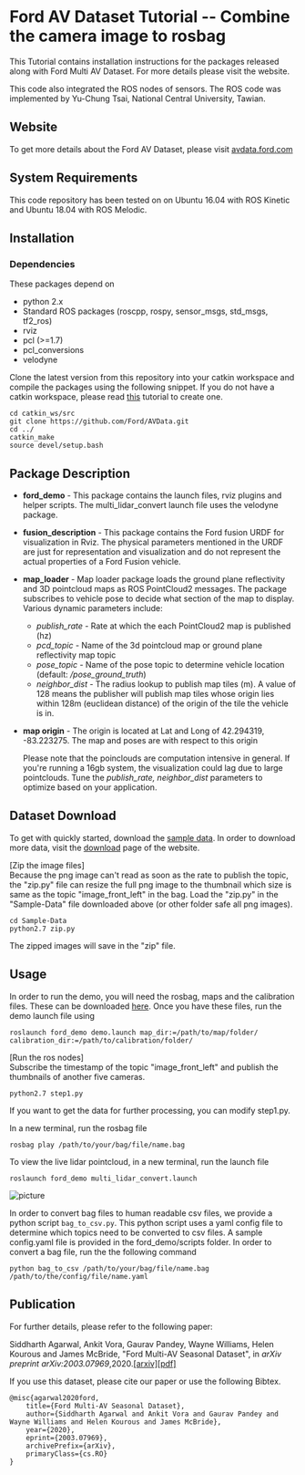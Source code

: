 # Ford AV Dataset Tutorial -- Combine the camera image to rosbag
This Tutorial contains installation instructions for the packages released along with Ford Multi AV Dataset. For more details please visit the website.

This code also integrated the ROS nodes of sensors.
The ROS code was implemented by Yu-Chung Tsai, National Central University, Tawian.

## Website

To get more details about the Ford AV Dataset, please visit [avdata.ford.com](https://avdata.ford.com/)

## System Requirements

This code repository has been tested on on Ubuntu 16.04 with ROS Kinetic and Ubuntu 18.04 with ROS Melodic.

## Installation

### Dependencies

These packages depend on
* python 2.x
* Standard ROS packages (roscpp, rospy, sensor_msgs, std_msgs, tf2_ros)
* rviz
* pcl (>=1.7)
* pcl_conversions
* velodyne

Clone the latest version from this repository into your catkin workspace and compile the packages using the following snippet. If you do not have a catkin workspace, please read [this](http://wiki.ros.org/catkin/Tutorials/create_a_workspace "Catkin tutorial") tutorial to create one.

```
cd catkin_ws/src
git clone https://github.com/Ford/AVData.git
cd ../
catkin_make
source devel/setup.bash
```

## Package Description

* **ford_demo** - This package contains the launch files, rviz plugins and helper scripts. The multi_lidar_convert launch file uses the velodyne package.
* **fusion_description** - This package contains the Ford fusion URDF for visualization in Rviz. The physical parameters mentioned in the URDF are just for representation and visualization and do not represent the actual properties of a Ford Fusion vehicle.
* **map_loader** - Map loader package loads the ground plane reflectivity and 3D pointcloud maps as ROS PointCloud2 messages. The package subscribes to vehicle pose to decide what section of the map to display. Various dynamic parameters include:
  * *publish_rate* - Rate at which the each PointCloud2 map is published (hz)
  * *pcd_topic* - Name of the 3d pointcloud map or ground plane reflectivity map topic
  * *pose_topic* -  Name of the pose topic to determine vehicle location (default: */pose_ground_truth*)
  * *neighbor_dist* - The radius lookup to publish map tiles (m). A value of 128 means the publisher will publish map tiles whose origin lies within 128m (euclidean distance) of the origin of the tile the vehicle is in.

* **map origin** - The origin is located at Lat and Long of 42.294319, -83.223275. The map and poses are with respect to this origin

  Please note that the poinclouds are computation intensive in general. If you're running a 16gb system, the visualization could lag due to large pointclouds. Tune the  *publish_rate, neighbor_dist* parameters to optimize based on your application.

## Dataset Download

To get with quickly started, download the [sample data](https://ford-multi-av-seasonal.s3-us-west-2.amazonaws.com/Sample-Data.tar.gz "SampleData").
In order to download more data, visit the [download](https://avdata.ford.com/downloads/default.aspx "Downloads") page of the website.

[Zip the image files]  
Because the png image can't read as soon as the rate to publish the topic, the "zip.py" file can resize the full png image to the thumbnail which size is same as the topic "image_front_left" in the bag. Load the "zip.py" in the "Sample-Data" file downloaded above (or other folder safe all png images). 

```
cd Sample-Data
python2.7 zip.py
```

The zipped images will save in the "zip" file.

## Usage

In order to run the demo, you will need the rosbag, maps and the calibration files. These can be downloaded [here](https://avdata.ford.com/downloads/default.aspx). Once you have these files, run the demo launch file using

```
roslaunch ford_demo demo.launch map_dir:=/path/to/map/folder/ calibration_dir:=/path/to/calibration/folder/
```

[Run the ros nodes]  
Subscribe the timestamp of the topic "image_front_left" and publish the thumbnails of another five cameras.  

```
python2.7 step1.py
``` 
If you want to get the data for further processing, you can modify step1.py.  


In a new terminal, run the rosbag file

```
rosbag play /path/to/your/bag/file/name.bag
```

To view the live lidar pointcloud, in a new terminal, run the launch file

```
roslaunch ford_demo multi_lidar_convert.launch
```

![picture](https://github.com/TsaiYC73/AVData/blob/master/ford_demo/doc/rviz.gif "rviz_gif")

In order to convert bag files to human readable csv files, we provide a python script ```bag_to_csv.py```. This python script uses a yaml config file to determine which topics need to be converted to csv files. A sample config.yaml file is provided in the ford_demo/scripts folder. In order to convert a bag file, run the the following command

```
python bag_to_csv /path/to/your/bag/file/name.bag /path/to/the/config/file/name.yaml
```

## Publication

For further details, please refer to the following paper:

Siddharth Agarwal, Ankit Vora, Gaurav Pandey, Wayne Williams, Helen Kourous and James McBride, "Ford Multi-AV Seasonal Dataset", in *arXiv preprint arXiv:2003.07969*,2020.[[arxiv]](https://arxiv.org/abs/2003.07969)[[pdf]](https://arxiv.org/pdf/2003.07969.pdf)

If you use this dataset, please cite our paper or use the following Bibtex.

```
@misc{agarwal2020ford,
    title={Ford Multi-AV Seasonal Dataset},
    author={Siddharth Agarwal and Ankit Vora and Gaurav Pandey and Wayne Williams and Helen Kourous and James McBride},
    year={2020},
    eprint={2003.07969},
    archivePrefix={arXiv},
    primaryClass={cs.RO}
}
```
